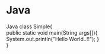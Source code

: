 # Java
Java
class Simple{  
    public static void main(String args[]){   
     System.out.println("Hello World..!!");
    }  
}  
